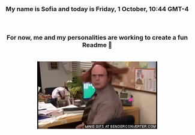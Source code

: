 


<div align="center">
<h3 >My name is Sofia and today is Friday, 1 October, 10:44 GMT-4</h3><br>
<h3 >For now, me and my personalities are working to create a fun Readme 👋
</h3><br>
<img src='img/dwight.gif' alt='working...'/>
</div>
